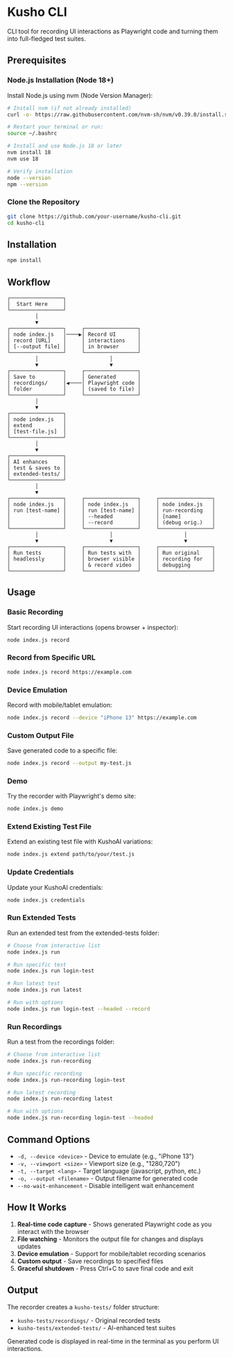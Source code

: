 # Kusho CLI

CLI tool for recording UI interactions as Playwright code and turning them into full-fledged test suites.

## Prerequisites

### Node.js Installation (Node 18+)

Install Node.js using nvm (Node Version Manager):

```bash
# Install nvm (if not already installed)
curl -o- https://raw.githubusercontent.com/nvm-sh/nvm/v0.39.0/install.sh | bash

# Restart your terminal or run:
source ~/.bashrc

# Install and use Node.js 18 or later
nvm install 18
nvm use 18

# Verify installation
node --version
npm --version
```

### Clone the Repository

```bash
git clone https://github.com/your-username/kusho-cli.git
cd kusho-cli
```

## Installation

```bash
npm install
```

## Workflow

```
┌─────────────────┐
│  Start Here     │
└─────────────────┘
         │
         ▼
┌─────────────────┐     ┌─────────────────┐
│ node index.js   │────▶│ Record UI       │
│ record [URL]    │     │ interactions    │
│ [--output file] │     │ in browser      │
└─────────────────┘     └─────────────────┘
         │                       │
         ▼                       ▼
┌─────────────────┐     ┌─────────────────┐
│ Save to         │     │ Generated       │
│ recordings/     │◀────│ Playwright code │
│ folder          │     │ (saved to file) │
└─────────────────┘     └─────────────────┘
         │
         ▼
┌─────────────────┐
│ node index.js   │
│ extend          │
│ [test-file.js]  │
└─────────────────┘
         │
         ▼
┌─────────────────┐
│ AI enhances     │
│ test & saves to │
│ extended-tests/ │
└─────────────────┘
         │
         ▼
┌─────────────────┐     ┌─────────────────┐     ┌─────────────────┐
│ node index.js   │     │ node index.js   │     │ node index.js   │
│ run [test-name] │     │ run [test-name] │     │ run-recording   │
│                 │     │ --headed        │     │ [name]          │
│                 │     │ --record        │     │ (debug orig.)   │
└─────────────────┘     └─────────────────┘     └─────────────────┘
         │                       │                       │
         ▼                       ▼                       ▼
┌─────────────────┐     ┌─────────────────┐     ┌─────────────────┐
│ Run tests       │     │ Run tests with  │     │ Run original    │
│ headlessly      │     │ browser visible │     │ recording for   │
│                 │     │ & record video  │     │ debugging       │
└─────────────────┘     └─────────────────┘     └─────────────────┘
```

## Usage

### Basic Recording

Start recording UI interactions (opens browser + inspector):

```bash
node index.js record
```

### Record from Specific URL

```bash
node index.js record https://example.com
```

### Device Emulation

Record with mobile/tablet emulation:

```bash
node index.js record --device "iPhone 13" https://example.com
```

### Custom Output File

Save generated code to a specific file:

```bash
node index.js record --output my-test.js
```

### Demo

Try the recorder with Playwright's demo site:

```bash
node index.js demo
```

### Extend Existing Test File

Extend an existing test file with KushoAI variations:

```bash
node index.js extend path/to/your/test.js
```

### Update Credentials

Update your KushoAI credentials:

```bash
node index.js credentials
```

### Run Extended Tests

Run an extended test from the extended-tests folder:

```bash
# Choose from interactive list
node index.js run

# Run specific test
node index.js run login-test

# Run latest test
node index.js run latest

# Run with options
node index.js run login-test --headed --record
```

### Run Recordings

Run a test from the recordings folder:

```bash
# Choose from interactive list
node index.js run-recording

# Run specific recording
node index.js run-recording login-test

# Run latest recording
node index.js run-recording latest

# Run with options
node index.js run-recording login-test --headed
```

## Command Options

- `-d, --device <device>` - Device to emulate (e.g., "iPhone 13")
- `-v, --viewport <size>` - Viewport size (e.g., "1280,720")
- `-t, --target <lang>` - Target language (javascript, python, etc.)
- `-o, --output <filename>` - Output filename for generated code
- `--no-wait-enhancement` - Disable intelligent wait enhancement

## How It Works

1. **Real-time code capture** - Shows generated Playwright code as you interact with the browser
2. **File watching** - Monitors the output file for changes and displays updates
3. **Device emulation** - Support for mobile/tablet recording scenarios
4. **Custom output** - Save recordings to specified files
5. **Graceful shutdown** - Press Ctrl+C to save final code and exit

## Output

The recorder creates a `kusho-tests/` folder structure:
- `kusho-tests/recordings/` - Original recorded tests
- `kusho-tests/extended-tests/` - AI-enhanced test suites

Generated code is displayed in real-time in the terminal as you perform UI interactions.
